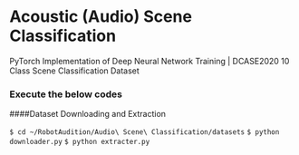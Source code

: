 # Acoustic (Audio) Scene Classification
PyTorch Implementation of Deep Neural Network Training | DCASE2020 10 Class Scene Classification Dataset

### Execute the below codes

####Dataset Downloading and Extraction


`$ cd ~/RobotAudition/Audio\ Scene\ Classification/datasets`
`$ python downloader.py`
`$ python extracter.py`


